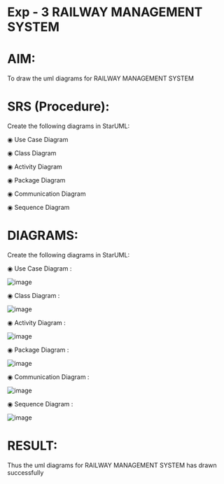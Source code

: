 # Exp - 3 RAILWAY MANAGEMENT SYSTEM

# AIM:
To draw the uml diagrams for  RAILWAY MANAGEMENT SYSTEM

# SRS (Procedure):
Create the following diagrams in StarUML:

◉ Use Case Diagram

◉ Class Diagram

◉ Activity Diagram

◉ Package Diagram

◉ Communication Diagram

◉ Sequence Diagram

# DIAGRAMS:

Create the following diagrams in StarUML:

◉ Use Case Diagram :

![image](https://github.com/user-attachments/assets/12122e2c-29ef-425b-82e0-99b45fbb6efb)


◉ Class Diagram :

![image](https://github.com/user-attachments/assets/3cac52a5-33ce-492f-8d54-78f87300754a)


◉ Activity Diagram :

![image](https://github.com/user-attachments/assets/d3d53347-f334-4e6d-b43a-192de18ebfb1)


◉ Package Diagram :

![image](https://github.com/user-attachments/assets/5553e9d9-8b8d-4d24-8117-5d1e5673e424)


◉ Communication Diagram :

![image](https://github.com/user-attachments/assets/7b64b613-ff5a-45ed-8113-c836befe744f)


◉ Sequence Diagram :

![image](https://github.com/user-attachments/assets/25c9e805-7c43-4e6e-b1c0-9651d2bb7aa8)


# RESULT:
  Thus the uml diagrams for  RAILWAY MANAGEMENT SYSTEM has drawn successfully
